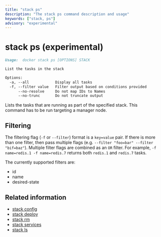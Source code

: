 ```yaml
---
title: "stack ps"
description: "The stack ps command description and usage"
keywords: ["stack, ps"]
advisory: "experimental"
---
```


# stack ps (experimental)

```markdown
Usage:  docker stack ps [OPTIONS] STACK

List the tasks in the stack

Options:
  -a, --all            Display all tasks
  -f, --filter value   Filter output based on conditions provided
      --no-resolve     Do not map IDs to Names
      --no-trunc       Do not truncate output
```

Lists the tasks that are running as part of the specified stack. This
command has to be run targeting a manager node.

## Filtering

The filtering flag (`-f` or `--filter`) format is a `key=value` pair. If there
is more than one filter, then pass multiple flags (e.g. `--filter "foo=bar" --filter "bif=baz"`).
Multiple filter flags are combined as an `OR` filter. For example,
`-f name=redis.1 -f name=redis.7` returns both `redis.1` and `redis.7` tasks.

The currently supported filters are:

* id
* name
* desired-state

## Related information

* [stack config](stack_config.md)
* [stack deploy](stack_deploy.md)
* [stack rm](stack_rm.md)
* [stack services](stack_services.md)
* [stack ls](stack_ls.md)
